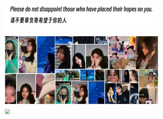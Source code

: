 ![image1](./header.png)

![image2](./picture.png)

<img src = "https://github-readme-stats-git-masterrstaa-rickstaa.vercel.app/api?username=tosasitill&show_icons=true&count_private=true&include_all_commits=true&bg_color=270deg,91eae4,86a8e7,7f7fd5&title_color=314755&locale=cn">
